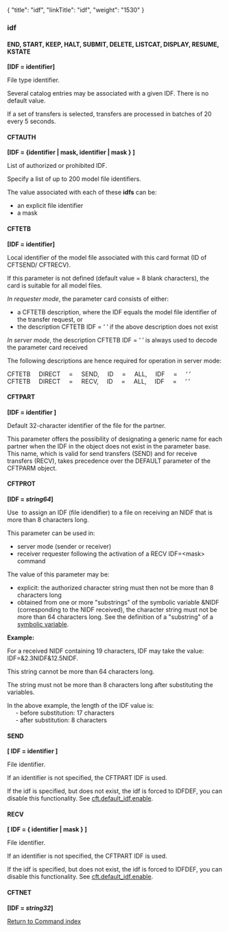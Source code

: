 {
    "title": "idf",
    "linkTitle": "idf",
    "weight": "1530"
}<span id="idf"></span>

### idf

<span id="idf_END"></span><span id="idf_CFTCAT"></span>

#### END, START, KEEP, HALT, SUBMIT, DELETE, LISTCAT, DISPLAY, RESUME, KSTATE

****[IDF = identifier]****

File type identifier.

Several catalog entries may be associated with a given IDF. There is
no default value.

If a set of transfers is selected, transfers are processed in batches
of 20 every 5 seconds.

<span id="idf_CFTAUTH"></span>

#### CFTAUTH

****[IDF = {identifier &#124; mask, identifier &#124; mask
} ****]********

List of authorized or prohibited IDF.

Specify a list of up to 200 model file identifiers.

The value associated with each of these ****idfs****
can be:

- an explicit file
    identifier
- a mask

<span id="idf_CFTETB"></span>

#### CFTETB

****[IDF = identifier]****

Local identifier of the model file associated with this card format
(ID of CFTSEND/ CFTRECV).

If this parameter is not defined (default value = 8 blank characters),
the card is suitable for all model files.

*In requester mode*, the parameter
card consists of either:

- a
    CFTETB description, where the IDF equals the model file identifier of
    the transfer request, or
- the
    description CFTETB IDF = ‘ ’ if the above description does not exist

*In server mode*, the description CFTETB
IDF = ‘ ’ is always used to decode the parameter card received

The following descriptions are hence required for operation in server
mode:

CFTETB     DIRECT     =    
SEND,     ID     =    
ALL,     IDF     =    
‘ ’  
CFTETB     DIRECT     =    
RECV,     ID     =    
ALL,     IDF     =    
‘ ’

<span id="idf_CFTPART"></span>

#### CFTPART

****[IDF = identifier ]****

Default 32-character identifier of the file for the partner.

This parameter offers the possibility of designating a generic name
for each partner when the IDF in the object does not exist in the parameter
base. This name, which is valid for send transfers (SEND) and for receive
transfers (RECV), takes precedence over the DEFAULT parameter of the CFTPARM
object.

<span id="idf_CFTPROT"></span>

#### CFTPROT

**[IDF = *string64*]**

Use  to assign an IDF (file idendifier) to a file
on receiving an NIDF that is more than 8 characters long.

This parameter can be used in:

- server mode (sender
    or receiver)
- receiver requester
    following the activation of a RECV IDF=&lt;mask&gt; command

The value of this parameter may be:

- explicit: the authorized
    character string must then not be more than 8 characters long
- obtained from one
    or more "substrings" of the symbolic variable &NIDF (corresponding
    to the NIDF received), the character string must not be more than 64 characters
    long. See the definition of a "substring" of a [symbolic variable](../../symbolic_variables).

****Example:****

For a received NIDF containing 19 characters, IDF may take the value:
IDF=&2.3NIDF&12.5NIDF.

This string cannot be more than 64 characters long.

The string must not be more than 8 characters long after substituting
the variables.

In the above example, the length of the IDF value is:  
     - before substitution: 17 characters  
     - after substitution: 8 characters

#### SEND

****[ IDF = identifier ]****

File identifier.

If an identifier is not specified, the CFTPART IDF is used.

If the idf is specified, but does not exist, the idf is forced to IDFDEF, you can disable this functionality. See [cft.default_idf.enable](../../../../admin_intro/uconf/uconf_parameters).

<span id="IDF_send_recv"></span>

#### RECV

****[ IDF = { identifier &#124; mask } ]****

File identifier.

If an identifier is not specified, the CFTPART IDF is used.

If the idf is specified, but does not exist, the idf is forced to IDFDEF, you can disable this functionality. See [cft.default_idf.enable](../../../../admin_intro/uconf/uconf_parameters).

#### CFTNET

**[IDF = *string32*]**

[Return to Command index](../../)
